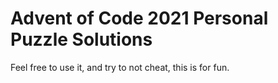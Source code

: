 # Advent of Code 2021 Personal Puzzle Solutions

Feel free to use it, and try to not cheat, this is for fun.
